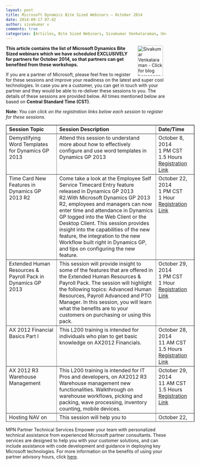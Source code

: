 ```yaml
---
layout: post
title: Microsoft Dynamics Bite Sized Webinars – October 2014
date: 2014-09-17 07:42
author: sivakumar v
comments: true
categories: [Articles, Bite Sized Webinars, Sivakumar Venkataraman, Uncategorized]
---
```

<p style="text-align:left;"><a title="Sivakumar Venkataraman - Click for blog homepage"><img border="0" hspace="10" alt="Sivakumar Venkataraman - Click for blog homepage" src="https://microsofttpd.github.io/assets/0871.sivav.jpg" width="80" align="right" height="95" /></a><strong>This article contains the list of Microsoft Dynamics Bite Sized webinars which we have scheduled EXCLUSIVELY for partners for October 2014, so that partners can get benefited from these workshops.</strong></p>
<p>If you are a partner of Microsoft, please feel free to register for these sessions and improve your readiness on the latest and super cool technologies. In case you are a customer, you can get in touch with your partner and they would be able to re-deliver these sessions to you. The details of these sessions are provided below. All times mentioned below are based on <strong>Central Standard Time (CST)</strong>.</p>
<p><strong>Note:</strong><em> You can click on the registration links below each session to register for these sessions.</em></p>
<table style="width:593px;height:930px;" cellspacing="0" cellpadding="2" border="1">
<tbody>
<tr>
<td valign="top" width="221"><strong>Session Topic</strong></td>
<td valign="top" width="539"><strong>Session Description</strong></td>
<td valign="top" width="129"><strong>Date/Time</strong></td>
</tr>
<tr>
<td valign="top" width="221">Demystifying Word Templates for Dynamics GP 2013</td>
<td valign="top" width="539">Attend this session to understand more about how to effectively configure and use word templates in Dynamics GP 2013</td>
<td valign="top" width="129">October 8, 2014<br />1 PM CST<br />1.5 Hours<br /><a href="https://training.partner.microsoft.com/learning/app/management/registrationex/LMS_Registration.aspx?UserMode=0&amp;Mode=0&amp;ActivityID=880284" target="_blank">Registration Link</a></td>
</tr>
<tr>
<td valign="top" width="221">Time Card New Features in Dynamics GP 2013 R2</td>
<td valign="top" width="539">Come take a look at the Employee Self Service Timecard Entry feature released in Dynamics GP 2013 R2.With Microsoft Dynamics GP 2013 R2, employees and managers can now enter time and attendance in Dynamics GP logged into the Web Client or the Desktop Client. This session provides insight into the capabilities of the new feature, the integration to the new Workflow built right in Dynamics GP, and tips on configuring the new feature.</td>
<td valign="top" width="129">October 22, 2014<br />1 PM CST<br />1 Hour<br /><a href="https://training.partner.microsoft.com/learning/app/management/registrationex/LMS_Registration.aspx?UserMode=0&amp;Mode=0&amp;ActivityID=880306" target="_blank">Registration Link</a></td>
</tr>
<tr>
<td valign="top" width="221">Extended Human Resources &amp; Payroll Pack in Dynamics GP 2013</td>
<td valign="top" width="539">This session will provide insight to some of the features that are offered in the Extended Human Resources &amp; Payroll Pack. The session will highlight the following topics: Advanced Human Resources, Payroll Advanced and PTO Manager. In this session, you will learn what the benefits are to your customers on purchasing or using this pack.</td>
<td valign="top" width="129">October 29, 2014<br />1 PM CST <br />1 Hour<br /><a href="https://training.partner.microsoft.com/learning/app/management/registrationex/LMS_Registration.aspx?UserMode=0&amp;Mode=0&amp;ActivityID=880314" target="_blank">Registration Link</a></td>
</tr>
<tr>
<td valign="top" width="221">AX 2012 Financial Basics Part I</td>
<td valign="top" width="539">This L200 training is intended for individuals who plan to get basic knowledge on AX2012 Financials.</td>
<td valign="top" width="129">October 28, 2014<br />11 AM CST<br />1.5 Hours<br /><a href="https://training.partner.microsoft.com/learning/app/management/registrationex/LMS_Registration.aspx?UserMode=0&amp;Mode=0&amp;ActivityID=880287" target="_blank">Registration Link</a></td>
</tr>
<tr>
<td valign="top" width="221">AX 2012 R3 Warehouse Management</td>
<td valign="top" width="539">This L200 training is intended for IT Pros and developers, on AX2012 R3 Warehouse management new functionalities. Walkthrough on warehouse workflows, picking and packing, wave processing, inventory counting, mobile devices.</td>
<td valign="top" width="129">October 29, 2014<br />11 AM CST<br />1.5 Hours<br /><a href="https://training.partner.microsoft.com/learning/app/management/registrationex/LMS_Registration.aspx?UserMode=0&amp;Mode=0&amp;ActivityID=880289" target="_blank">Registration Link</a></td>
</tr>
<tr>
<td valign="top" width="221">Hosting NAV on Azure</td>
<td valign="top" width="539">This session will help you to understand the process of hosting NAV on Azure</td>
<td valign="top" width="129">October 22, 2014<br />1 PM CST<br />1.5 Hours <br /><a href="https://training.partner.microsoft.com/learning/app/management/registrationex/LMS_Registration.aspx?UserMode=0&amp;Mode=0&amp;ActivityID=880231" target="_blank">Registration Link</a></td>
</tr>
<tr>
<td valign="top" width="221">Dynamics CRM 2013-Custom report development</td>
<td valign="top" width="539">Want to know how to build business analytics in CRM 2013</td>
<td valign="top" width="129">October 9, 2014<br />11 AM CST <br />1.5 Hours<br /><a href="https://training.partner.microsoft.com/learning/app/management/registrationex/LMS_Registration.aspx?UserMode=0&amp;Mode=0&amp;ActivityID=880443" target="_blank">Registration Link</a></td>
</tr>
<tr>
<td valign="top" width="215">Dynamics CRM 2013-Overview and installation of Unified Service Desk</td>
<td valign="top" width="545">This course will provide technical resources an overview of Unified service desk, installation of USD, CRM Package Deployer, USD Agent Desktop/Components and Hosted Controls</td>
<td valign="top" width="129">October 16, 2014 <br />11 AM CST <br />2 Hours<br /><a href="https://training.partner.microsoft.com/learning/app/management/registrationex/LMS_Registration.aspx?UserMode=0&amp;Mode=0&amp;ActivityID=880447" target="_blank">Registration Link</a></td>
</tr>
<tr>
<td valign="top" width="215">Microsoft Dynamics Marketing Overview</td>
<td valign="top" width="545">Need a better way to engage with your prospects and existing customers? Come learn about some of the features in Microsoft Dynamics Marketing. In this session we will cover multi-channel campaigns, lead scoring and integration points with Dynamics CRM.</td>
<td valign="top" width="129">October 29, 2014 <br />11 AM CST <br />1 Hour<br /><a href="https://training.partner.microsoft.com/learning/app/management/registrationex/LMS_Registration.aspx?UserMode=0&amp;Mode=0&amp;ActivityID=880449" target="_blank">Registration Link</a></td>
</tr>
</tbody>
</table>
<p>MPN Partner Technical Services Empower your team with personalized technical assistance from experienced Microsoft partner consultants. These services are designed to help you with your customer solutions, and can include assistance with code development and guidance in deploying key Microsoft technologies. For more information on the benefits of using your partner advisory hours, click <a href="https://mspartner.microsoft.com/en/us/Pages/Support/partner-advisory-hours.aspx#advisory-services" target="_blank">here</a>.</p>
